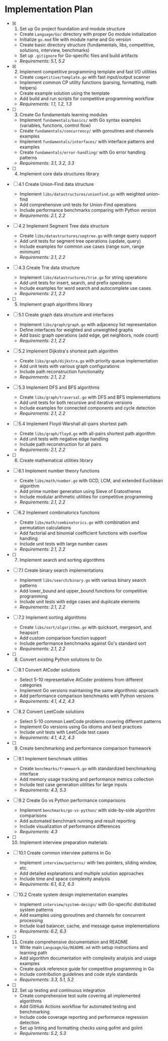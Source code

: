 # Implementation Plan

- [x] 1. Set up Go project foundation and module structure
  - Create `Language/Go/` directory with proper Go module initialization
  - Initialize `go.mod` file with module name and Go version
  - Create basic directory structure (fundamentals, libs, competitive, solutions, interview, benchmarks)
  - Set up `.gitignore` for Go-specific files and build artifacts
  - _Requirements: 5.1, 5.2_

- [x] 2. Implement competitive programming template and fast I/O utilities
  - Create `competitive/template.go` with fast input/output scanner
  - Implement common CP utility functions (parsing, formatting, math helpers)
  - Create example solution using the template
  - Add build and run scripts for competitive programming workflow
  - _Requirements: 1.1, 1.2, 1.3_

- [ ] 3. Create Go fundamentals learning modules
  - Implement `fundamentals/basics/` with Go syntax examples (variables, functions, control flow)
  - Create `fundamentals/concurrency/` with goroutines and channels examples
  - Implement `fundamentals/interfaces/` with interface patterns and examples
  - Create `fundamentals/error-handling/` with Go error handling patterns
  - _Requirements: 3.1, 3.2, 3.3_

- [ ] 4. Implement core data structures library
- [ ] 4.1 Create Union-Find data structure
  - Implement `libs/datastructures/unionfind.go` with weighted union-find
  - Add comprehensive unit tests for Union-Find operations
  - Include performance benchmarks comparing with Python version
  - _Requirements: 2.1, 2.2_

- [ ] 4.2 Implement Segment Tree data structure
  - Create `libs/datastructures/segtree.go` with range query support
  - Add unit tests for segment tree operations (update, query)
  - Include examples for common use cases (range sum, range minimum)
  - _Requirements: 2.1, 2.2_

- [ ] 4.3 Create Trie data structure
  - Implement `libs/datastructures/trie.go` for string operations
  - Add unit tests for insert, search, and prefix operations
  - Include examples for word search and autocomplete use cases
  - _Requirements: 2.1, 2.2_

- [ ] 5. Implement graph algorithms library
- [ ] 5.1 Create graph data structure and interfaces
  - Implement `libs/graph/graph.go` with adjacency list representation
  - Define interfaces for weighted and unweighted graphs
  - Add basic graph operations (add edge, get neighbors, node count)
  - _Requirements: 2.1, 2.2_

- [ ] 5.2 Implement Dijkstra's shortest path algorithm
  - Create `libs/graph/dijkstra.go` with priority queue implementation
  - Add unit tests with various graph configurations
  - Include path reconstruction functionality
  - _Requirements: 2.1, 2.2_

- [ ] 5.3 Implement DFS and BFS algorithms
  - Create `libs/graph/traversal.go` with DFS and BFS implementations
  - Add unit tests for both recursive and iterative versions
  - Include examples for connected components and cycle detection
  - _Requirements: 2.1, 2.2_

- [ ] 5.4 Implement Floyd-Warshall all-pairs shortest path
  - Create `libs/graph/floyd.go` with all-pairs shortest path algorithm
  - Add unit tests with negative edge handling
  - Include path reconstruction for all pairs
  - _Requirements: 2.1, 2.2_

- [ ] 6. Create mathematical utilities library
- [ ] 6.1 Implement number theory functions
  - Create `libs/math/number.go` with GCD, LCM, and extended Euclidean algorithm
  - Add prime number generation using Sieve of Eratosthenes
  - Include modular arithmetic utilities for competitive programming
  - _Requirements: 2.1, 2.2_

- [ ] 6.2 Implement combinatorics functions
  - Create `libs/math/combinatorics.go` with combination and permutation calculations
  - Add factorial and binomial coefficient functions with overflow handling
  - Include unit tests with large number cases
  - _Requirements: 2.1, 2.2_

- [ ] 7. Implement search and sorting algorithms
- [ ] 7.1 Create binary search implementations
  - Implement `libs/search/binary.go` with various binary search patterns
  - Add lower_bound and upper_bound functions for competitive programming
  - Include unit tests with edge cases and duplicate elements
  - _Requirements: 2.1, 2.2_

- [ ] 7.2 Implement sorting algorithms
  - Create `libs/sort/algorithms.go` with quicksort, mergesort, and heapsort
  - Add custom comparison function support
  - Include performance benchmarks against Go's standard sort
  - _Requirements: 2.1, 2.2_

- [ ] 8. Convert existing Python solutions to Go
- [ ] 8.1 Convert AtCoder solutions
  - Select 5-10 representative AtCoder problems from different categories
  - Implement Go versions maintaining the same algorithmic approach
  - Add performance comparison benchmarks with Python versions
  - _Requirements: 4.1, 4.2, 4.3_

- [ ] 8.2 Convert LeetCode solutions
  - Select 5-10 common LeetCode problems covering different patterns
  - Implement Go versions using Go idioms and best practices
  - Include unit tests with LeetCode test cases
  - _Requirements: 4.1, 4.2, 4.3_

- [ ] 9. Create benchmarking and performance comparison framework
- [ ] 9.1 Implement benchmark utilities
  - Create `benchmarks/framework.go` with standardized benchmarking interface
  - Add memory usage tracking and performance metrics collection
  - Include test case generation utilities for large inputs
  - _Requirements: 4.3, 5.3_

- [ ] 9.2 Create Go vs Python performance comparisons
  - Implement `benchmarks/go-vs-python/` with side-by-side algorithm comparisons
  - Add automated benchmark running and result reporting
  - Include visualization of performance differences
  - _Requirements: 4.3_

- [ ] 10. Implement interview preparation materials
- [ ] 10.1 Create common interview patterns in Go
  - Implement `interview/patterns/` with two pointers, sliding window, etc.
  - Add detailed explanations and multiple solution approaches
  - Include time and space complexity analysis
  - _Requirements: 6.1, 6.2, 6.3_

- [ ] 10.2 Create system design implementation examples
  - Implement `interview/system-design/` with Go-specific distributed system patterns
  - Add examples using goroutines and channels for concurrent processing
  - Include load balancer, cache, and message queue implementations
  - _Requirements: 6.2, 6.3_

- [ ] 11. Create comprehensive documentation and README
  - Write main `Language/Go/README.md` with setup instructions and learning path
  - Add algorithm documentation with complexity analysis and usage examples
  - Create quick reference guide for competitive programming in Go
  - Include contribution guidelines and code style standards
  - _Requirements: 3.3, 5.1, 5.2_

- [ ] 12. Set up testing and continuous integration
  - Create comprehensive test suite covering all implemented algorithms
  - Add GitHub Actions workflow for automated testing and benchmarking
  - Include code coverage reporting and performance regression detection
  - Set up linting and formatting checks using gofmt and golint
  - _Requirements: 5.2, 5.3_